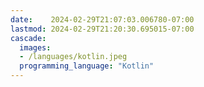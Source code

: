 ```yaml
---
date:    2024-02-29T21:07:03.006780-07:00
lastmod: 2024-02-29T21:20:30.695015-07:00
cascade:
  images:
  - /languages/kotlin.jpeg
  programming_language: "Kotlin"
---
```

